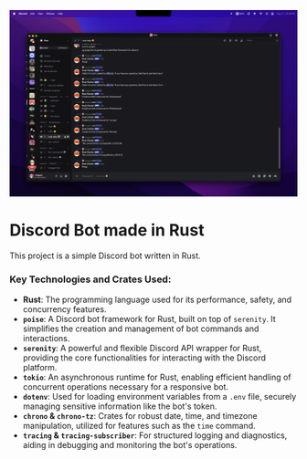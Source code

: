 ![IMage](image.png)

# Discord Bot made in Rust

This project is a simple Discord bot written in Rust. 

### Key Technologies and Crates Used:

*   **Rust**: The programming language used for its performance, safety, and concurrency features.
*   **`poise`**: A Discord bot framework for Rust, built on top of `serenity`. It simplifies the creation and management of bot commands and interactions.
*   **`serenity`**: A powerful and flexible Discord API wrapper for Rust, providing the core functionalities for interacting with the Discord platform.
*   **`tokio`**: An asynchronous runtime for Rust, enabling efficient handling of concurrent operations necessary for a responsive bot.
*   **`dotenv`**: Used for loading environment variables from a `.env` file, securely managing sensitive information like the bot's token.
*   **`chrono` & `chrono-tz`**: Crates for robust date, time, and timezone manipulation, utilized for features such as the `time` command.
*   **`tracing` & `tracing-subscriber`**: For structured logging and diagnostics, aiding in debugging and monitoring the bot's operations.
